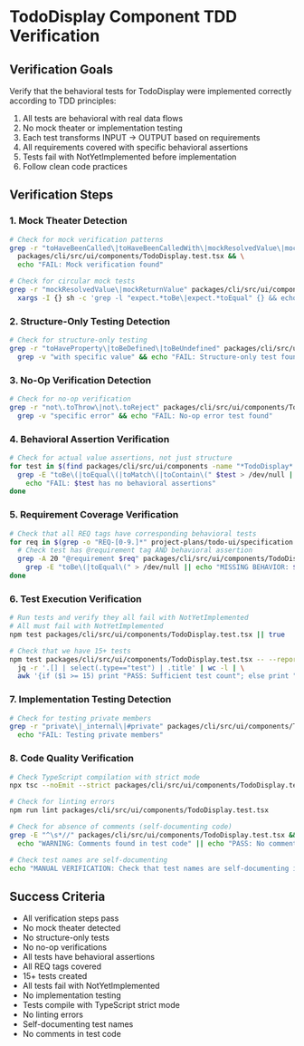 # TodoDisplay Component TDD Verification

## Verification Goals

Verify that the behavioral tests for TodoDisplay were implemented correctly according to TDD principles:

1. All tests are behavioral with real data flows
2. No mock theater or implementation testing
3. Each test transforms INPUT → OUTPUT based on requirements
4. All requirements covered with specific behavioral assertions
5. Tests fail with NotYetImplemented before implementation
6. Follow clean code practices

## Verification Steps

### 1. Mock Theater Detection

```bash
# Check for mock verification patterns
grep -r "toHaveBeenCalled\|toHaveBeenCalledWith\|mockResolvedValue\|mockReturnValue" \
  packages/cli/src/ui/components/TodoDisplay.test.tsx && \
  echo "FAIL: Mock verification found"

# Check for circular mock tests
grep -r "mockResolvedValue\|mockReturnValue" packages/cli/src/ui/components/TodoDisplay.test.tsx | \
  xargs -I {} sh -c 'grep -l "expect.*toBe\|expect.*toEqual" {} && echo "FAIL: Circular mock test in {}"'
```

### 2. Structure-Only Testing Detection

```bash
# Check for structure-only testing
grep -r "toHaveProperty\|toBeDefined\|toBeUndefined" packages/cli/src/ui/components/TodoDisplay.test.tsx | \
  grep -v "with specific value" && echo "FAIL: Structure-only test found"
```

### 3. No-Op Verification Detection

```bash
# Check for no-op verification
grep -r "not\.toThrow\|not\.toReject" packages/cli/src/ui/components/TodoDisplay.test.tsx | \
  grep -v "specific error" && echo "FAIL: No-op error test found"
```

### 4. Behavioral Assertion Verification

```bash
# Check for actual value assertions, not just structure
for test in $(find packages/cli/src/ui/components -name "*TodoDisplay*.test.tsx"); do
  grep -E "toBe\(|toEqual\(|toMatch\(|toContain\(" $test > /dev/null || \
    echo "FAIL: $test has no behavioral assertions"
done
```

### 5. Requirement Coverage Verification

```bash
# Check that all REQ tags have corresponding behavioral tests
for req in $(grep -o "REQ-[0-9.]*" project-plans/todo-ui/specification.md | sort -u); do
  # Check test has @requirement tag AND behavioral assertion
  grep -A 20 "@requirement $req" packages/cli/src/ui/components/TodoDisplay.test.tsx | \
    grep -E "toBe\(|toEqual\(" > /dev/null || echo "MISSING BEHAVIOR: $req"
done
```

### 6. Test Execution Verification

```bash
# Run tests and verify they all fail with NotYetImplemented
# All must fail with NotYetImplemented
npm test packages/cli/src/ui/components/TodoDisplay.test.tsx || true

# Check that we have 15+ tests
npm test packages/cli/src/ui/components/TodoDisplay.test.tsx -- --reporter=json | \
  jq -r '.[] | select(.type=="test") | .title' | wc -l | \
  awk '{if ($1 >= 15) print "PASS: Sufficient test count"; else print "FAIL: Insufficient test count"}'
```

### 7. Implementation Testing Detection

```bash
# Check for testing private members
grep -r "private\|_internal\|#private" packages/cli/src/ui/components/TodoDisplay.test.tsx && \
  echo "FAIL: Testing private members"
```

### 8. Code Quality Verification

```bash
# Check TypeScript compilation with strict mode
npx tsc --noEmit --strict packages/cli/src/ui/components/TodoDisplay.test.tsx

# Check for linting errors
npm run lint packages/cli/src/ui/components/TodoDisplay.test.tsx

# Check for absence of comments (self-documenting code)
grep -E "^\s*//" packages/cli/src/ui/components/TodoDisplay.test.tsx && \
  echo "WARNING: Comments found in test code" || echo "PASS: No comments in test code"

# Check test names are self-documenting
echo "MANUAL VERIFICATION: Check that test names are self-documenting in plain English"
```

## Success Criteria

- All verification steps pass
- No mock theater detected
- No structure-only tests
- No no-op verifications
- All tests have behavioral assertions
- All REQ tags covered
- 15+ tests created
- All tests fail with NotYetImplemented
- No implementation testing
- Tests compile with TypeScript strict mode
- No linting errors
- Self-documenting test names
- No comments in test code